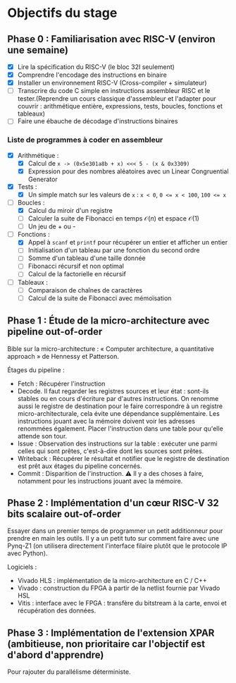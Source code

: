 # Objectifs du stage

## Phase 0 : Familiarisation avec RISC-V (environ une semaine)

- [x] Lire la spécification du RISC-V (le bloc 32I seulement)
- [x] Comprendre l'encodage des instructions en binaire
- [x] Installer un environnement RISC-V (Cross-compiler + simulateur)
- [ ] Transcrire du code C simple en instructions assembleur RISC et le tester.(Reprendre un cours classique d'assembleur et l'adapter pour couvrir : arithmétique entière, expressions, tests, boucles, fonctions et tableaux)
- [ ] Faire une ébauche de décodage d'instructions binaires

### Liste de programmes à coder en assembleur

- [x] Arithmétique :
  - [x] Calcul de `x -> (0x5e301a8b + x) <<< 5 - (x & 0x3309)`
  - [x] Expression pour des nombres aléatoires avec un Linear Congruential Generator

- [x] Tests :
  - [x] Un simple match sur les valeurs de `x` : `x < 0`, `0 <= x < 100`, `100 <= x`

- [ ] Boucles :
  - [x] Calcul du miroir d'un registre
  - [ ] Calculer la suite de Fibonacci en temps $\mathcal{O}(n)$ et espace $\mathcal{O}(1)$
  - [ ] Un jeu de + ou -

- [ ] Fonctions :
  - [x] Appel à `scanf` et `printf` pour récupérer un entier et afficher un entier
  - [ ] Initialisation d'un tableau par une fonction du second ordre
  - [ ] Somme d'un tableau d'une taille donnée
  - [ ] Fibonacci récursif et non optimal
  - [ ] Calcul de la factorielle en récursif

- [ ] Tableaux :
  - [ ] Comparaison de chaînes de caractères
  - [ ] Calcul de la suite de Fibonacci avec mémoïsation

## Phase 1 : Étude de la micro-architecture avec pipeline out-of-order

Bible sur la micro-architecture : « Computer architecture, a quantitative approach » de Hennessy et Patterson.

Étages du pipeline :

- Fetch : Récupérer l'instruction
- Decode. Il faut regarder les registres sources et leur état : sont-ils stables ou en cours d'écriture par d'autres instructions. On renomme aussi le registre de destination pour le faire correspondre à un registre micro-architecturale, cela évite une dépendance supplémentaire. Les instructions jouant avec la mémoire doivent voir les adresses renommées également. Placer l'instruction dans une table pour qu'elle attende son tour.
- Issue : Observation des instructions sur la table : exécuter une parmi celles qui sont prêtes, c'est-à-dire dont les sources sont prêtes.
- Writeback : Récupérer le résultat et notifier que le registre de destination est prêt aux étages du pipeline concernés.
- Commit : Disparition de l'instruction. ⚠ Il y a des choses à faire, notamment pour les instructions jouant avec la mémoire.

## Phase 2 : Implémentation d'un cœur RISC-V 32 bits scalaire out-of-order

Essayer dans un premier temps de programmer un petit additionneur pour prendre en main les outils.
Il y a un petit tuto sur comment faire avec une Pynq-Z1 (on utilisera directement l'interface filaire plutôt que le protocole IP avec Python).

Logiciels :

- Vivado HLS : implémentation de la micro-architecture en C / C++
- Vivado : construction du FPGA à partir de la netlist fournie par Vivado HSL
- Vitis :  interface avec le FPGA : transfère du bitstream à la carte, envoi et récupération des données.

## Phase 3 : Implémentation de l'extension XPAR (ambitieuse, non prioritaire car l'objectif est d'abord d'apprendre)

Pour rajouter du parallélisme déterministe.

